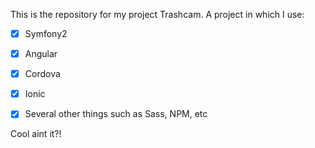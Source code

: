 This is the repository for my project Trashcam. A project in which I use:

- [x] Symfony2
- [x] Angular
- [x] Cordova
- [x] Ionic
- [x] Several other things such as Sass, NPM, etc


Cool aint it?!
